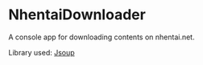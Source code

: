 # NhentaiDownloader
A console app for downloading contents on nhentai.net.

Library used: [Jsoup](https://jsoup.org/)